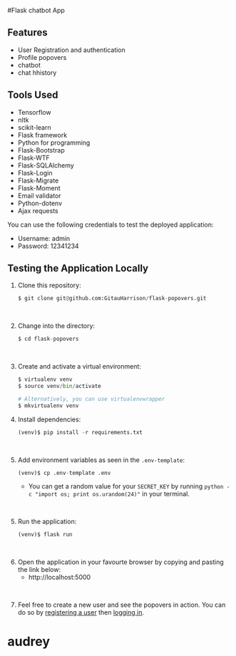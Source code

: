 #Flask chatbot App

## Features

- User Registration and authentication
- Profile popovers
- chatbot
- chat hhistory

## Tools Used
- Tensorflow
- nltk
- scikit-learn
- Flask framework
- Python for programming
- Flask-Bootstrap
- Flask-WTF
- Flask-SQLAlchemy
- Flask-Login
- Flask-Migrate
- Flask-Moment
- Email validator
- Python-dotenv
- Ajax requests


You can use the following credentials to test the deployed application:
* Username: admin
* Password: 12341234

## Testing the Application Locally

1. Clone this repository:

    ```python
    $ git clone git@github.com:GitauHarrison/flask-popovers.git
    ```
<br>

2. Change into the directory:

    ```python
    $ cd flask-popovers
    ```
<br>

3. Create and activate a virtual environment:

    ```python
    $ virtualenv venv
    $ source venv/bin/activate

    # Alternatively, you can use virtualenvwrapper
    $ mkvirtualenv venv
    ```
4. Install dependencies:
    
    ```python
    (venv)$ pip install -r requirements.txt
    ```
<br>

5. Add environment variables as seen in the `.env-template`:
    
    ```python
    (venv)$ cp .env-template .env
    ```

    * You can get a random value for your `SECRET_KEY` by running `python -c "import os; print os.urandom(24)"` in your terminal.
<br>

5. Run the application:

    ```python
    (venv)$ flask run
    ```
<br>

6. Open the application in your favourte browser by copying and pasting the link below:
   * http://localhost:5000
<br>

7. Feel free to create a new user and see the popovers in action. You can do so by [registering a user](http://127.0.0.1:5000/register) then [logging in](http://127.0.0.1:5000/login).

# audrey
